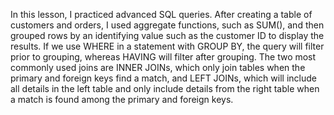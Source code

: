 In this lesson, I practiced advanced SQL queries. After creating a table of customers and orders, I used aggregate functions, such as SUM(), and then grouped rows by an identifying value such as the customer ID to display the results. If we use WHERE in a statement with GROUP BY, the query will filter prior to grouping, whereas HAVING will filter after grouping. The two most commonly used joins are INNER JOINs, which only join tables when the primary and foreign keys find a match, and LEFT JOINs, which will include all details in the left table and only include details from the right table when a match is found among the primary and foreign keys.